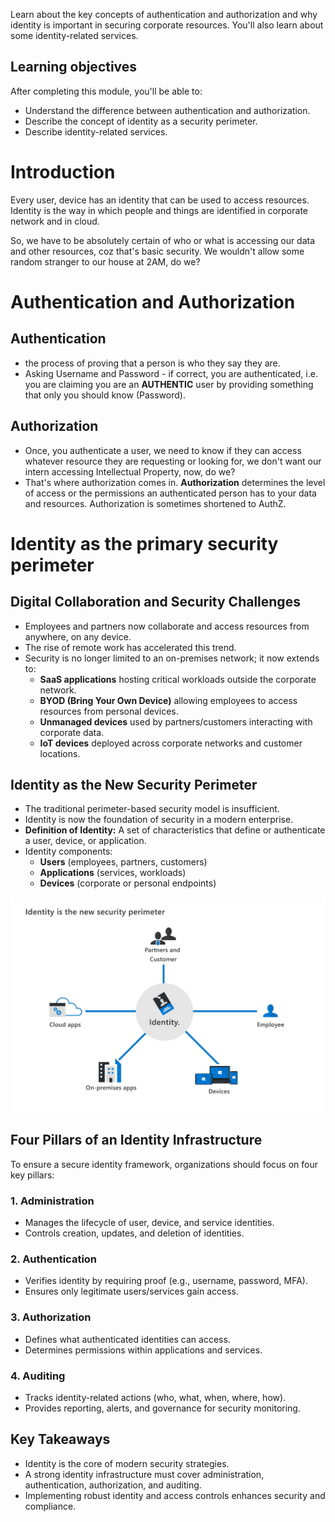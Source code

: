 
Learn about the key concepts of authentication and authorization and why identity is important in securing corporate resources. You'll also learn about some identity-related services.

## Learning objectives

After completing this module, you'll be able to:

- Understand the difference between authentication and authorization.
- Describe the concept of identity as a security perimeter.
- Describe identity-related services.

# Introduction

Every user, device has an identity that can be used to access resources. Identity is the way in which people and things are identified in corporate network and in cloud. 

So, we have to be absolutely certain of who or what is accessing our data and other resources, coz that's basic security. We wouldn't allow some random stranger to our house at 2AM, do we?

# Authentication and Authorization
## Authentication

- the process of proving that a person is who they say they are.
- Asking Username and Password - if correct, you are authenticated, i.e. you are claiming you are an **AUTHENTIC** user by providing something that only you should know (Password).
## Authorization

- Once, you authenticate a user, we need to know if they can access whatever resource they are requesting or looking for, we don't want our intern accessing Intellectual Property, now, do we?
- That's where authorization comes in. **Authorization** determines the level of access or the permissions an authenticated person has to your data and resources. Authorization is sometimes shortened to AuthZ.

# Identity as the primary security perimeter

## **Digital Collaboration and Security Challenges**  
- Employees and partners now collaborate and access resources from anywhere, on any device.  
- The rise of remote work has accelerated this trend.  
- Security is no longer limited to an on-premises network; it now extends to:  
  - **SaaS applications** hosting critical workloads outside the corporate network.  
  - **BYOD (Bring Your Own Device)** allowing employees to access resources from personal devices.  
  - **Unmanaged devices** used by partners/customers interacting with corporate data.  
  - **IoT devices** deployed across corporate networks and customer locations.  

## **Identity as the New Security Perimeter**  
- The traditional perimeter-based security model is insufficient.  
- Identity is now the foundation of security in a modern enterprise.  
- **Definition of Identity:** A set of characteristics that define or authenticate a user, device, or application.  
- Identity components:  
  - **Users** (employees, partners, customers)  
  - **Applications** (services, workloads)  
  - **Devices** (corporate or personal endpoints)  

![](../../Pasted%20image%2020250210210557.png)
## **Four Pillars of an Identity Infrastructure**  
To ensure a secure identity framework, organizations should focus on four key pillars:  

### **1. Administration**  
- Manages the lifecycle of user, device, and service identities.  
- Controls creation, updates, and deletion of identities.  

### **2. Authentication**  
- Verifies identity by requiring proof (e.g., username, password, MFA).  
- Ensures only legitimate users/services gain access.  

### **3. Authorization**  
- Defines what authenticated identities can access.  
- Determines permissions within applications and services.  

### **4. Auditing**  
- Tracks identity-related actions (who, what, when, where, how).  
- Provides reporting, alerts, and governance for security monitoring.  

## **Key Takeaways**  
- Identity is the core of modern security strategies.  
- A strong identity infrastructure must cover administration, authentication, authorization, and auditing.  
- Implementing robust identity and access controls enhances security and compliance.  
